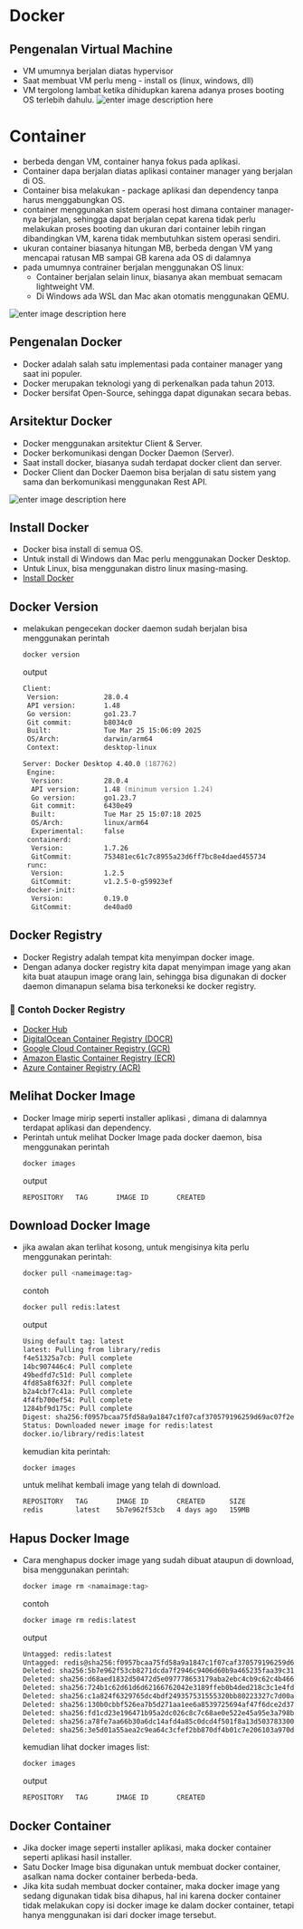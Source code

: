 # Docker

## Pengenalan Virtual Machine
- VM umumnya berjalan diatas hypervisor
- Saat membuat VM perlu meng - install os (linux, windows, dll)
- VM tergolong lambat ketika dihidupkan karena adanya proses booting OS terlebih dahulu.
![enter image description here](https://media.geeksforgeeks.org/wp-content/uploads/20250823130235313168/virtual_machines.webp) 

 # Container
 - berbeda dengan VM, container hanya fokus pada aplikasi.
 - Container dapa berjalan diatas aplikasi container manager yang berjalan di OS.
 - Container bisa melakukan - package aplikasi dan dependency  tanpa harus menggabungkan OS.
 - container menggunakan sistem operasi host dimana container manager-nya berjalan, sehingga dapat berjalan cepat karena tidak perlu melakukan proses booting dan ukuran dari container lebih ringan dibandingkan VM, karena tidak membutuhkan sistem operasi sendiri.
 - ukuran container biasanya hitungan MB, berbeda dengan VM yang mencapai ratusan MB sampai GB karena ada OS di dalamnya
 - pada umumnya contrainer berjalan menggunakan OS linux:
	 - Container berjalan selain linux, biasanya akan membuat semacam lightweight VM.
	 - Di Windows ada WSL dan Mac akan otomatis menggunakan QEMU.

![enter image description here](https://s7280.pcdn.co/wp-content/uploads/2018/07/containers-vs-virtual-machines.jpg)

## Pengenalan Docker
- Docker adalah salah satu implementasi pada container manager yang saat ini populer.
- Docker merupakan teknologi yang di perkenalkan pada tahun 2013.
- Docker bersifat Open-Source, sehingga dapat digunakan secara bebas.

## Arsitektur Docker
- Docker menggunakan arsitektur Client & Server.
- Docker berkomunikasi dengan Docker Daemon (Server).
- Saat install docker, biasanya sudah terdapat docker client dan server.
- Docker Client dan Docker Daemon bisa  berjalan di satu sistem yang sama dan berkomunikasi menggunakan Rest API.

![enter image description here](https://miro.medium.com/v2/resize:fit:2000/0*vTzuVPKGzW3EwcVB)

## Install Docker
- Docker bisa install di semua OS.
- Untuk install di Windows dan Mac perlu menggunakan Docker Desktop.
- Untuk Linux, bisa menggunakan distro linux masing-masing.
- [Install Docker](https://docs.docker.com/get-docker/)
 
## Docker Version
- melakukan pengecekan docker daemon sudah berjalan bisa menggunakan perintah
	```sh
	docker version
	```
	output
	```zsh
	Client:
	 Version:           28.0.4
	 API version:       1.48
	 Go version:        go1.23.7
	 Git commit:        b8034c0
	 Built:             Tue Mar 25 15:06:09 2025
	 OS/Arch:           darwin/arm64
	 Context:           desktop-linux

	Server: Docker Desktop 4.40.0 (187762)
	 Engine:
	  Version:          28.0.4
	  API version:      1.48 (minimum version 1.24)
	  Go version:       go1.23.7
	  Git commit:       6430e49
	  Built:            Tue Mar 25 15:07:18 2025
	  OS/Arch:          linux/arm64
	  Experimental:     false
	 containerd:
	  Version:          1.7.26
	  GitCommit:        753481ec61c7c8955a23d6ff7bc8e4daed455734
	 runc:
	  Version:          1.2.5
	  GitCommit:        v1.2.5-0-g59923ef
	 docker-init:
	  Version:          0.19.0
	  GitCommit:        de40ad0	
  ```

##  Docker Registry
- Docker Registry adalah tempat kita menyimpan docker image.
- Dengan adanya docker registry kita dapat menyimpan image yang akan kita buat ataupun image orang lain, sehingga bisa digunakan di docker daemon dimanapun selama bisa terkoneksi ke docker registry.


### 🐳 Contoh Docker Registry
- [Docker Hub](https://hub.docker.com/)  
- [DigitalOcean Container Registry (DOCR)](https://www.digitalocean.com/products/container-registry/)  
- [Google Cloud Container Registry (GCR)](https://cloud.google.com/container-registry)  
- [Amazon Elastic Container Registry (ECR)](https://aws.amazon.com/ecr/)  
- [Azure Container Registry (ACR)](https://azure.microsoft.com/en-us/products/container-registry/)

## Melihat Docker Image
- Docker Image mirip seperti installer aplikasi , dimana di dalamnya terdapat aplikasi dan dependency.
- Perintah untuk melihat Docker Image pada docker daemon, bisa menggunakan perintah
	```sh
	docker images
	```
	output 
	```zsh   
	REPOSITORY   TAG       IMAGE ID       CREATED
	```
## Download Docker Image
- jika awalan akan terlihat kosong, untuk mengisinya kita perlu menggunakan perintah:
	```sh
	docker pull <nameimage:tag>
	```
	contoh
	```sh
	docker pull redis:latest
	```
	output
	```zsh
	Using default tag: latest
	latest: Pulling from library/redis
	f4e51325a7cb: Pull complete 
	14bc907446c4: Pull complete 
	49bedfd7c51d: Pull complete 
	4fd85a8f632f: Pull complete 
	b2a4cbf7c41a: Pull complete 
	4f4fb700ef54: Pull complete 
	1284bf9d175c: Pull complete 
	Digest: sha256:f0957bcaa75fd58a9a1847c1f07caf370579196259d69ac07f2e27b5b389b021
	Status: Downloaded newer image for redis:latest
	docker.io/library/redis:latest
	```
	kemudian kita perintah:
	```sh
	docker images
	```
	untuk melihat kembali image yang telah di download.
	```zsh   
	REPOSITORY   TAG       IMAGE ID       CREATED      SIZE
	redis        latest    5b7e962f53cb   4 days ago   159MB	
	```
## Hapus Docker Image
- Cara menghapus docker image yang sudah dibuat ataupun di download, bisa menggunakan perintah:
	```sh
	docker image rm <namaimage:tag>
	```
	contoh 
	```sh
	docker image rm redis:latest
	```
	output
	```zsh
	Untagged: redis:latest
	Untagged: redis@sha256:f0957bcaa75fd58a9a1847c1f07caf370579196259d69ac07f2e27b5b389b021
	Deleted: sha256:5b7e962f53cb8271dcda7f2946c9406d60b9a465235faa39c31a2d01844e2af2
	Deleted: sha256:d68aed1832d50472d5e097778653179aba2ebc4cb9c62c4b466990ce7e6b9a5c
	Deleted: sha256:724b1c62d61d6d62166762042e3189ffeb0b4ded218c3c1e4fd58a6d4481b590
	Deleted: sha256:c1a824f6329765dc4bdf249357531555320bb80223327c7d00ad0f3954699c78
	Deleted: sha256:130b0cbbf526ea7b5d271aa1ee6a8539725694af47f6dce2d3763eae5c6a05c9
	Deleted: sha256:fd1cd23e196471b95a2dc026c8c7c68ae0e522e45a95e3a798bcb9cd637e8126
	Deleted: sha256:a78fe7aa66b30a6dc14afd4a85c0dcd4f501f8a13d5037833005dee89a879841
	Deleted: sha256:3e5d01a55aea2c9ea64c3cfef2bb870df4b01c7e206103a970d4c3dc6caed96b
	```
	kemudian lihat docker images list:
	```sh
	docker images
	```
	output 
	```zsh   
	REPOSITORY   TAG       IMAGE ID       CREATED
	```
## Docker Container
- Jika docker image seperti installer aplikasi, maka docker container seperti aplikasi hasil installer.
- Satu Docker Image bisa digunakan untuk membuat docker container, asalkan nama docker container berbeda-beda.
- Jika kita sudah membuat docker container, maka docker image yang sedang digunakan tidak bisa dihapus, hal ini karena docker container tidak melakukan copy isi docker image ke dalam docker container, tetapi hanya menggunakan isi dari docker image tersebut.


	
	









<!--stackedit_data:
eyJoaXN0b3J5IjpbLTkwMDg2NzU3NiwtNjI4NTY4Njk3LDUxNz
A0MjQ5NywzNjY2MjYzMjZdfQ==
-->
